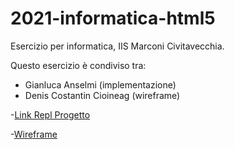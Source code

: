 # 2021-informatica-html5

Esercizio per informatica, IIS Marconi Civitavecchia.

Questo esercizio è condiviso tra:
- Gianluca Anselmi (implementazione)
- Denis Costantin Cioineag (wireframe)

-[Link Repl Progetto](https://repl.it/@GianlucaAnselm1/2021-informaticahtml5#index.html)

-[Wireframe](https://viewer.diagrams.net/?highlight=0000ff&edit=_blank&layers=1&nav=1&title=Untitled%20Diagram.drawio#Uhttps%3A%2F%2Fraw.githubusercontent.com%2Fgianlucaanselmi%2F2021-informatica.html5%2Fmain%2FUntitled%2520Diagram.drawio)

